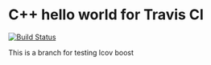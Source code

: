 # C++ hello world for Travis CI
[![Build Status](https://travis-ci.org/mayurpatelgec/hello.svg?branch=master)](https://travis-ci.org/mayurpatelgec/hello)

This is a branch for testing lcov boost